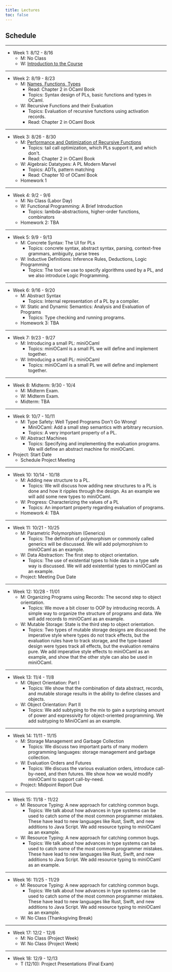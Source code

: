 ```yaml
---
title: Lectures
toc: false
---
```


## Schedule

---

- Week 1: 8/12 - 8/16
  - M: No Class
  - W: [Introduction to the Course](includes/lecture-notes/slides/1-introduction-to-the-course.pdf)

---

- Week 2: 8/19 - 8/23
  - M: [Names, Functions, Types](includes/lecture-notes/slides/2-names-functions-and-types.pdf)
    - Read: Chapter 2 in OCaml Book
    - Topics: Syntax design of PLs, basic functions and types in OCaml.
  - W: Recursive Functions and their Evaluation
    - Topics: Evaluation of recursive functions using activation records.
    - Read: Chapter 2 in OCaml Book
    
---

- Week 3: 8/26 - 8/30
  - M: [Performance and Optimization of Recursive
    Functions](includes/lecture-notes/slides/performance-recursive-functions.pdf) 
    - Topics: tail call optimization, which PLs support it, and which don't.
    - Read: Chapter 2 in OCaml Book
  - W: Algebraic Datatypes: A PL Modern Marvel
    - Topics: ADTs, pattern matching
    - Read: Chapter 10 of OCaml Book
  - Homework 1  
  
---

- Week 4: 9/2 - 9/6
  - M: No Class (Labor Day)
  - W: Functional Programming: A Brief Introduction
    - Topics: lambda-abstractions, higher-order functions, combinators
  - Homework 2: TBA

---

- Week 5: 9/9 - 9/13
  - M: Concrete Syntax: The UI for PLs
    - Topics: concrete syntax, abstract syntax, parsing, context-free grammars, ambiguity, parse trees
  - W: Inductive Definitions: Inference Rules, Deductions, Logic Programming
    - Topics: The tool we use to specify algorithms used by a PL, and we also introduce Logic Programming.  

---

- Week 6: 9/16 - 9/20
  - M: Abstract Syntax
    - Topics: Internal representation of a PL by a compiler.    
  - W: Static and Dynamic Semantics: Analysis and Evaluation of Programs
    - Topics: Type checking and running programs.  
  - Homework 3: TBA

---

- Week 7: 9/23 - 9/27
  - M: Introducing a small PL: miniOCaml
    - Topics: miniOCaml is a small PL we will define and implement together.  
  - W: Introducing a small PL: miniOCaml
    - Topics: miniOCaml is a small PL we will define and implement together.  
    
---

- Week 8: Midterm: 9/30 - 10/4
  - M: Midterm Exam.
  - W: Midterm Exam.
  - Midterm: TBA
  
---

- Week 9: 10/7 - 10/11
  - M: Type Safety: Well Typed Programs Don't Go Wrong!
    - MiniOCaml: Add a small step semantics with arbitrary recursion.
    - Topics: A very important property of a PL.    
  - W: Abstract Machines
    - Topics: Specifying and implementing the evaluation programs.  We will define an abstract machine for miniOCaml.    
- Project: Start Date
    - Schedule Project Meeting

---

- Week 10: 10/14 - 10/18
  - M: Adding new structure to a PL.
    - Topics: We will discuss how adding new structures to a PL is
      done and how it ripples through the design.  As an example we
      will add some new types to miniOCaml.
  - W: Progress: Characterizing the values of a PL
    - Topics: An important property regarding evaluation of programs.
  - Homework 4: TBA

---

- Week 11: 10/21 - 10/25
  - M: Parametric Polymorphism (Generics)
    - Topics: The definition of polymorphism or commonly called
      generics will be discussed. We will add polymorphism to
      miniOCaml as an example. 
  - W: Data Abstraction: The first step to object orientation.
    - Topics: The use of existential types to hide data in a type safe
      way is discussed.  We will add existential types to miniOCaml as
      an example.  
  - Project: Meeting Due Date

---

- Week 12: 10/28 - 11/01
  - M: Organizing Programs using Records: The second step to object orientation.
    - Topics: We move a bit closer to OOP by introducing records.  A
      simple way to organize the structure of programs and data.  We
      will add records to miniOCaml as an example.       
  - W: Mutable Storage: State is the third step to object orientation.
    - Topics: Two types of mutable storage designs are discussed: the
      imperative style where types do not track effects, but the
      evaluation rules have to track storage, and the type-based
      design were types track all effects, but the evaluation remains
      pure.  We add imperative style effects to miniOCaml as an
      example, and show that the other style can also be used in
      miniOCaml.  
    
---

- Week 13: 11/4 - 11/8
  - M: Object Orientation: Part I
    - Topics: We show that the combination of data abstract, records,
      and mutable storage results in the ability to define classes and
      objects.            
  - W: Object Orientation: Part II
    - Topics: We add subtyping to the mix to gain a surprising amount
      of power and expressivity for object-oriented programming.  We
      add subtyping to MiniOCaml as an example.  

---

- Week 14: 11/11 - 11/15
  - M: Storage Management and Garbage Collection
    - Topics: We discuss two important parts of many modern
      programming languages: storage management and garbage
collection.
  - W: Evaluation Orders and Futures
    - Topics: We discuss the various evaluation orders, introduce
      call-by-need, and then futures.  We show how we would modify
miniOCaml to support call-by-need.
  - Project: Midpoint Report Due
  
---

- Week 15: 11/18 - 11/22
  - M: Resource Typing: A new approach for catching common bugs.
    - Topics: We talk about how advances in type systems can be used
      to catch some of the most common programmer mistakes. These have
      lead to new languages like Rust, Swift, and new additions to
      Java Script. We add resource typing to miniOCaml as an example. 
  - W: Resource Typing: A new approach for catching common bugs.
    - Topics: We talk about how advances in type systems can be used
      to catch some of the most common programmer mistakes. These have
      lead to new languages like Rust, Swift, and new additions to
      Java Script. We add resource typing to miniOCaml as an example. 

---

- Week 16: 11/25 - 11/29
  - M: Resource Typing: A new approach for catching common bugs.
    - Topics: We talk about how advances in type systems can be used
      to catch some of the most common programmer mistakes. These have
      lead to new languages like Rust, Swift, and new additions to
      Java Script. We add resource typing to miniOCaml as an example. 
  - W: No Class (Thanksgiving Break)
    
---

- Week 17: 12/2 - 12/6
  - M: No Class (Project Week)
  - W: No Class (Project Week)
  
---

- Week 18: 12/9 - 12/13
  - T (12/10): Project Presentations (Final Exam)

